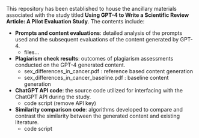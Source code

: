 This repository has been established to house the ancillary materials associated with the study titled **Using GPT-4 to Write a Scientific Review Article: A Pilot Evaluation Study**. The contents include:

* **Prompts and content evaluations**: detailed analysis of the prompts used and the subsequent evaluations of the content generated by GPT-4.
   - files...
* **Plagiarism check results**: outcomes of plagiarism assessments conducted on the GPT-4 generated content.
   - sex_differences_in_cancer.pdf : reference based content generation
   - sex_differences_in_cancer_baseline.pdf : baseline content generation
* **ChatGPT API code**: the source code utilized for interfacing with the ChatGPT API during the study.
   - code script (remove API key)
* **Similarity comparison code**: algorithms developed to compare and contrast the similarity between the generated content and existing literature.
   - code script
